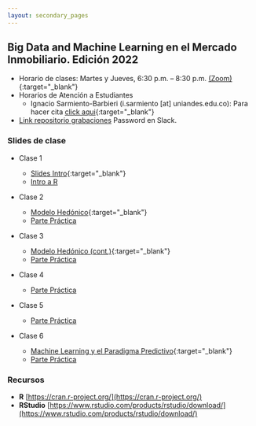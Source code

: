 ```yaml
---
layout: secondary_pages
---
```


## Big Data and Machine Learning en el Mercado Inmobiliario. Edición 2022 


- Horario de clases: Martes y Jueves, 6:30 p.m. – 8:30 p.m. [(Zoom)]( https://uniandes-edu-co.zoom.us/j/88955117616){:target="_blank"}
- Horarios de Atención a Estudiantes
	- Ignacio Sarmiento-Barbieri (i.sarmiento [at] uniandes.edu.co): Para hacer cita [click aqui](https://calendly.com/i-sarmiento/horarios-atencion-estudiantes){:target="_blank"}
- [Link repositorio grabaciones](https://www.dropbox.com/sh/es6zxp9ig3sjqo3/AAAc6xBU_qsv1ejn8YnumKs4a?dl=0) Password en Slack. 

### Slides de clase
- Clase 1
	- [Slides Intro](BDML/Lecture1.pdf){:target="_blank"}
	- [Intro a R](https://lectures-r.gitlab.io/big-data-real-state-202202/clase-01)
- Clase 2
	- [Modelo Hedónico](BDML/Lecture2.pdf){:target="_blank"}
	- [Parte Práctica](https://lectures-r.gitlab.io/big-data-real-state-202202/clase-02/)

- Clase 3
	- [Modelo Hedónico (cont.)](BDML/Lecture3.pdf){:target="_blank"}
	- [Parte Práctica]( https://lectures-r.gitlab.io/big-data-real-state-202202/clase-03/)

- Clase 4 
	- [Parte Práctica](https://lectures-r.gitlab.io/big-data-real-state-202202/clase-04/
)

- Clase 5
	- [Parte Práctica]( https://lectures-r.gitlab.io/big-data-real-state-202202/clase-05/)



- Clase 6
	- [Machine Learning y el Paradigma Predictivo](BDML/Lecture6.pdf){:target="_blank"}
	- [Parte Práctica](https://lectures-r.gitlab.io/big-data-real-state-202202/clase-06/)

<!-- 
	(../404.html){:target="_blank"}





- Clase 6
	- [Machine Learning y el Paradigma Predictivo](BDML/Lecture6.pdf){:target="_blank"}
	- [Python y Webscrapping](https://github.com/ignaciomsarmiento/ignaciomsarmiento.github.io/blob/master/teaching/BDML/Introducci%C3%B3n%20a%20python%20y%20web%20scraping.ipynb)

- Clase 7
	- [Sobreajuste y Validación Cruzada](BDML/Lecture7_20221.pdf){:target="_blank"} ([Cuaderno Complementario](https://github.com/ignaciomsarmiento/ignaciomsarmiento.github.io/blob/master/teaching/BDML/Lecture07_Notebook.ipynb))
	- [Python, limpieza de datos y validación cruzada](https://github.com/ignaciomsarmiento/ignaciomsarmiento.github.io/blob/master/teaching/BDML/Data_preprocesing.ipynb)

- Clase 8
	- [Selección de Modelos y Regularización](BDML/Lecture8.pdf){:target="_blank"} ([Cuaderno Complementario](https://github.com/ignaciomsarmiento/ignaciomsarmiento.github.io/blob/master/teaching/BDML/Lecture08_example.ipynb))
	- [Python, limpieza de datos y validación cruzada](https://github.com/ignaciomsarmiento/ignaciomsarmiento.github.io/blob/master/teaching/BDML/Lasso_Ridge.ipynb)


- Clase 9
	- [Árboles, Bosques y Boosting](BDML/Lecture09.pdf){:target="_blank"} 
	- [Python](https://github.com/ignaciomsarmiento/ignaciomsarmiento.github.io/blob/master/teaching/BDML/arboles.ipynb)


- Clase 10
	- [Redes Neuronales](BDML/Lecture10.pdf){:target="_blank"} 
	- [Python](https://github.com/ignaciomsarmiento/ignaciomsarmiento.github.io/blob/master/teaching/BDML/arboles.ipynb)
-->	
	
### Recursos

- **R**  [https://cran.r-project.org/](https://cran.r-project.org/)
- **RStudio**  [https://www.rstudio.com/products/rstudio/download/](https://www.rstudio.com/products/rstudio/download/)

